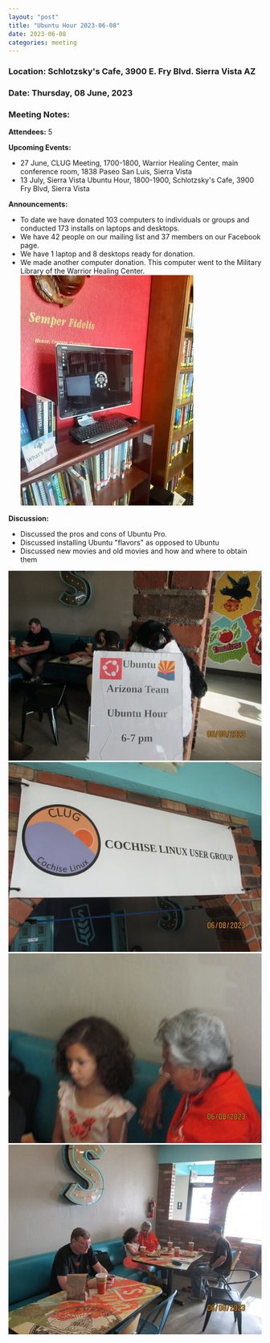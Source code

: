```yaml
---
layout: "post"
title: "Ubuntu Hour 2023-06-08"
date: 2023-06-08
categories: meeting
---
```


### Location: Schlotzsky's Cafe, 3900 E. Fry Blvd. Sierra Vista AZ

### Date: Thursday, 08 June, 2023

### Meeting Notes:

**Attendees:** 5

**Upcoming Events:**
 * 27 June, CLUG Meeting, 1700-1800, Warrior Healing Center, main conference room, 1838 Paseo San Luis, Sierra Vista
 * 13 July, Sierra Vista Ubuntu Hour, 1800-1900, Schlotzsky's Cafe, 3900 Fry Blvd, Sierra Vista

**Announcements:**
 * To date we have donated 103 computers to individuals or groups and conducted 173 installs on laptops and desktops.
 * We have 42 people on our mailing list and 37 members on our Facebook page.
 * We have 1 laptop and 8 desktops ready for donation.
 * We made another computer donation.  This computer went to the Military Library of the Warrior Healing Center.
![alt text](https://raw.githubusercontent.com/CochiseLinuxUsersGroup/CochiseLinuxUsersGroup.github.io/master/images2/rsz_militarylibrary_whc_1.jpg)

**Discussion:**
 * Discussed the pros and cons of Ubuntu Pro.
 * Discussed installing Ubuntu "flavors" as opposed to Ubuntu
 * Discussed new movies and old movies and how and where to obtain them

![alt text](https://raw.githubusercontent.com/CochiseLinuxUsersGroup/CochiseLinuxUsersGroup.github.io/master/images2/rsz_sv_ubuntuhour_2023-06-08_1.jpg)
![alt text](https://raw.githubusercontent.com/CochiseLinuxUsersGroup/CochiseLinuxUsersGroup.github.io/master/images2/rsz_sv_ubuntuhour_2023-06-08_2.jpg)
![alt text](https://raw.githubusercontent.com/CochiseLinuxUsersGroup/CochiseLinuxUsersGroup.github.io/master/images2/rsz_sv_ubuntuhour_2023-06-08_3.jpg)
![alt text](https://raw.githubusercontent.com/CochiseLinuxUsersGroup/CochiseLinuxUsersGroup.github.io/master/images2/rsz_sv_ubuntuhour_2023-06-08_4.jpg)
